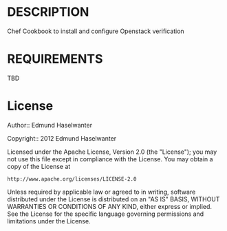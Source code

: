 DESCRIPTION
===========
Chef Cookbook to install and configure Openstack verification

REQUIREMENTS
============
TBD


License
=======
Author:: Edmund Haselwanter

Copyright:: 2012 Edmund Haselwanter

Licensed under the Apache License, Version 2.0 (the "License");
you may not use this file except in compliance with the License.
You may obtain a copy of the License at

    http://www.apache.org/licenses/LICENSE-2.0

Unless required by applicable law or agreed to in writing, software
distributed under the License is distributed on an "AS IS" BASIS,
WITHOUT WARRANTIES OR CONDITIONS OF ANY KIND, either express or implied.
See the License for the specific language governing permissions and
limitations under the License.
